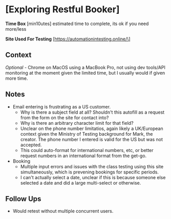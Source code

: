 # \[Exploring Restful Booker\]

**Time Box** \[min10utes\] estimated time to complete, its ok if you need more/less

**Site Used For Testing** \[https://automationintesting.online/\]

## Context

_Optional_ - Chrome on MacOS using a MacBook Pro, not using dev tools/API monitoring at the moment given the limited time, but I usually would if given more time.

## Notes

- Email entering is frustrating as a US customer.
    - Why is there a subject field at all?  Shouldn't this autofill as a request from the form on the site for contact into?
    - Why is there an arbitrary character limit for that field?
    - Unclear on the phone number limitatios, again likely a UK/European context given the Ministry of Testing background for Mark, the creator.  The phone number I entered is valid for the US but was not accepted.
    - This could auto-format for international numbers, etc, or better request numbers in an international format from the get-go.
- Booking
    - Multiple input errors and issues with the class testing using this site simultaneously, which is prevening bookings for specific periods.
    - I can't actually select a date, unclear if this is because someone else selected a date and did a large multi-select or otherwise.



## Follow Ups

* Would retest without multiple concurrent users.
